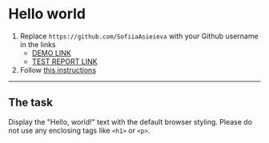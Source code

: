 # Hello world
1. Replace `https://github.com/SofiiaAsieieva` with your Github username in the links
    - [DEMO LINK](https://SofiiaAsieieva.github.io/layout_hello-world/) <br>
    - [TEST REPORT LINK](https://SofiiaAsieieva.github.io/layout_hello-world/report/html_report/)
2. Follow [this instructions](https://mate-academy.github.io/layout_task-guideline/)
___

## The task
Display the "Hello, world!" text with the default browser styling. Please do not
use any enclosing tags like `<h1>` or `<p>`.
